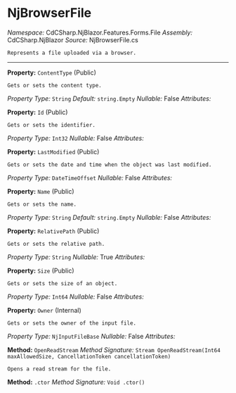 # NjBrowserFile

*Namespace:* CdCSharp.NjBlazor.Features.Forms.File
*Assembly:* CdCSharp.NjBlazor
*Source:* NjBrowserFile.cs



    Represents a file uploaded via a browser.
    
---

**Property:** `ContentType` (Public)


    Gets or sets the content type.
    

*Property Type:* `String`
*Default:* `string.Empty`
*Nullable:* False
*Attributes:* 


**Property:** `Id` (Public)


    Gets or sets the identifier.
    

*Property Type:* `Int32`
*Nullable:* False
*Attributes:* 


**Property:** `LastModified` (Public)


    Gets or sets the date and time when the object was last modified.
    

*Property Type:* `DateTimeOffset`
*Nullable:* False
*Attributes:* 


**Property:** `Name` (Public)


    Gets or sets the name.
    

*Property Type:* `String`
*Default:* `string.Empty`
*Nullable:* False
*Attributes:* 


**Property:** `RelativePath` (Public)


    Gets or sets the relative path.
    

*Property Type:* `String`
*Nullable:* True
*Attributes:* 


**Property:** `Size` (Public)


    Gets or sets the size of an object.
    

*Property Type:* `Int64`
*Nullable:* False
*Attributes:* 


**Property:** `Owner` (Internal)


    Gets or sets the owner of the input file.
    

*Property Type:* `NjInputFileBase`
*Nullable:* False
*Attributes:* 


**Method:** `OpenReadStream`
*Method Signature:* `Stream OpenReadStream(Int64 maxAllowedSize, CancellationToken cancellationToken)`


    Opens a read stream for the file.
    



**Method:** `.ctor`
*Method Signature:* `Void .ctor()`


